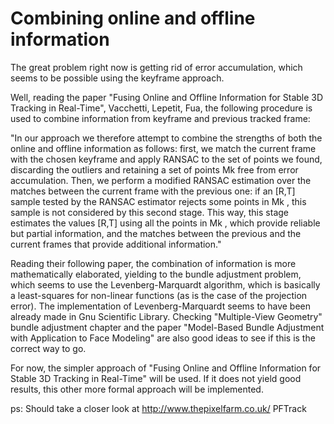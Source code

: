 # Combining online and offline information #

The great problem right now is getting rid of error accumulation, which seems to be possible using the keyframe approach.

Well, reading the paper "Fusing Online and Offline Information for Stable 3D Tracking in Real-Time", Vacchetti, Lepetit, Fua, the following procedure is used to combine information from keyframe and previous tracked frame:

"In our approach we therefore attempt to combine the
strengths of both the online and offline information as follows:
first, we match the current frame with the chosen
keyframe and apply RANSAC to the set of points we found,
discarding the outliers and retaining a set of points Mk
free from error accumulation. Then, we perform a modified
RANSAC estimation over the matches between the current
frame with the previous one: if an [R,T] sample tested
by the RANSAC estimator rejects some points in Mk
, this
sample is not considered by this second stage. This way,
this stage estimates the values [R,T] using all the points in
Mk
, which provide reliable but partial information, and the
matches between the previous and the current frames that
provide additional information."

Reading their following paper, the combination of information is more mathematically elaborated, yielding to the bundle adjustment problem, which seems to use the Levenberg-Marquardt algorithm, which is basically a least-squares for non-linear functions (as is the case of the projection error). The implementation of Levenberg-Marquardt seems to have been already made in Gnu Scientific Library. Checking "Multiple-View Geometry" bundle adjustment chapter and the paper "Model-Based Bundle Adjustment with Application to Face Modeling" are also good ideas to see if this is the correct way to go.

For now, the simpler approach of "Fusing Online and Offline Information for Stable 3D Tracking in Real-Time" will be used. If it does not yield good results, this other more formal approach will be implemented.

ps: Should take a closer look at http://www.thepixelfarm.co.uk/ PFTrack